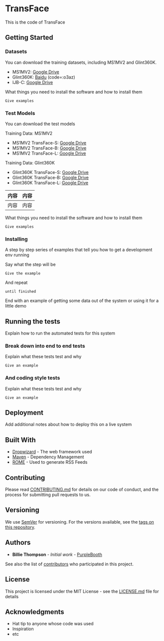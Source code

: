 # TransFace
This is the code of TransFace
 
## Getting Started

 
### Datasets

You can download the training datasets, including MS1MV2 and Glint360K.

* MS1MV2: [Google Drive](https://drive.google.com/file/d/1SXS4-Am3bsKSK615qbYdbA_FMVh3sAvR/view)
* Glint360K: [Baidu](https://pan.baidu.com/share/init?surl=GsYqTTt7_Dn8BfxxsLFN0w) (code=:o3az)
* IJB-C: [Google Drive](https://drive.google.com/file/d/1aC4zf2Bn0xCVH_ZtEuQipR2JvRb1bf8o/view) 

What things you need to install the software and how to install them
 
```
Give examples
```

### Test Models

You can download the test models

Training Data: MS1MV2
* MS1MV2 TransFace-S: [Google Drive](https://drive.google.com/file/d/1SXS4-Am3bsKSK615qbYdbA_FMVh3sAvR/view)
* MS1MV2 TransFace-B: [Google Drive](https://drive.google.com/file/d/1SXS4-Am3bsKSK615qbYdbA_FMVh3sAvR/view)
* MS1MV2 TransFace-L: [Google Drive](https://drive.google.com/file/d/1SXS4-Am3bsKSK615qbYdbA_FMVh3sAvR/view)

Training Data: Glint360K
* Glint360K TransFace-S: [Google Drive](https://drive.google.com/file/d/1SXS4-Am3bsKSK615qbYdbA_FMVh3sAvR/view)
* Glint360K TransFace-B: [Google Drive](https://drive.google.com/file/d/1SXS4-Am3bsKSK615qbYdbA_FMVh3sAvR/view)
* Glint360K TransFace-L: [Google Drive](https://drive.google.com/file/d/1SXS4-Am3bsKSK615qbYdbA_FMVh3sAvR/view)

| 内容 | 内容 |
| ------ | ------ |
| 内容 | 内容 |

What things you need to install the software and how to install them
 
```
Give examples
```


### Installing
 
A step by step series of examples that tell you how to get a development env running
 
Say what the step will be
 
```
Give the example
```
 
And repeat
 
```
until finished
```
 
End with an example of getting some data out of the system or using it for a little demo
 
## Running the tests
 
Explain how to run the automated tests for this system
 
### Break down into end to end tests
 
Explain what these tests test and why
 
```
Give an example
```
 
### And coding style tests
 
Explain what these tests test and why
 
```
Give an example
```
 
## Deployment
 
Add additional notes about how to deploy this on a live system
 
## Built With
 
* [Dropwizard](http://www.dropwizard.io/1.0.2/docs/) - The web framework used
* [Maven](https://maven.apache.org/) - Dependency Management
* [ROME](https://rometools.github.io/rome/) - Used to generate RSS Feeds
 
## Contributing
 
Please read [CONTRIBUTING.md](https://gist.github.com/PurpleBooth/b24679402957c63ec426) for details on our code of conduct, and the process for submitting pull requests to us.
 
## Versioning
 
We use [SemVer](http://semver.org/) for versioning. For the versions available, see the [tags on this repository](https://github.com/your/project/tags). 
 
## Authors
 
* **Billie Thompson** - *Initial work* - [PurpleBooth](https://github.com/PurpleBooth)
 
See also the list of [contributors](https://github.com/your/project/contributors) who participated in this project.
 
## License
 
This project is licensed under the MIT License - see the [LICENSE.md](LICENSE.md) file for details
 
## Acknowledgments
 
* Hat tip to anyone whose code was used
* Inspiration
* etc
